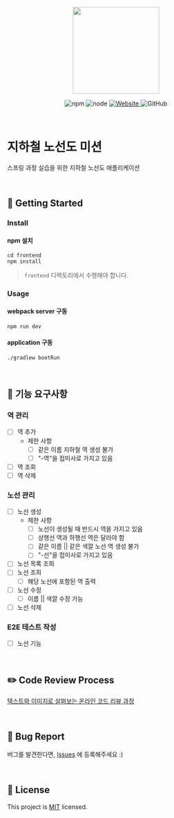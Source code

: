 <p align="center">
    <img width="200px;" src="https://raw.githubusercontent.com/woowacourse/atdd-subway-admin-frontend/master/images/main_logo.png"/>
</p>
<p align="center">
  <img alt="npm" src="https://img.shields.io/badge/npm-%3E%3D%205.5.0-blue">
  <img alt="node" src="https://img.shields.io/badge/node-%3E%3D%209.3.0-blue">
  <a href="https://techcourse.woowahan.com/c/Dr6fhku7" alt="woowacuorse subway">
    <img alt="Website" src="https://img.shields.io/website?url=https%3A%2F%2Fedu.nextstep.camp%2Fc%2FR89PYi5H">
  </a>
  <img alt="GitHub" src="https://img.shields.io/github/license/woowacourse/atdd-subway-map">
</p>

<br>

# 지하철 노선도 미션
스프링 과정 실습을 위한 지하철 노선도 애플리케이션

<br>

## 🚀 Getting Started

### Install
#### npm 설치
```
cd frontend
npm install
```
> `frontend` 디렉토리에서 수행해야 합니다.

### Usage
#### webpack server 구동
```
npm run dev
```
#### application 구동
```
./gradlew bootRun
```
<br>

## 🚟 기능 요구사항 
### 역 관리
- [ ] 역 추가
  - 제한 사항
    - [ ] 같은 이름 지하철 역 생성 불가
    - [ ] "-역"을 접미사로 가지고 있음
- [ ] 역 조회
- [ ] 역 삭제

### 노선 관리 
- [ ] 노선 생성
  - 제한 사항
    - [ ] 노선이 생성될 때 반드시 역을 가지고 있음
    - [ ] 상행선 역과 하행선 역은 달라야 함
    - [ ] 같은 이름 || 같은 색깔 노선 역 생성 불가
    - [ ] "-선"을 접미사로 가지고 있음 
- [ ] 노선 목록 조희
- [ ] 노선 조희 
  - [ ] 해당 노선에 포함된 역 출력 
- [ ] 노선 수정
  - [ ] 이름 || 색깔 수정 가능
- [ ] 노선 삭제 

### E2E 테스트 작성
- [ ] 노선 기능

<br>

## ✏️ Code Review Process
[텍스트와 이미지로 살펴보는 온라인 코드 리뷰 과정](https://github.com/next-step/nextstep-docs/tree/master/codereview)

<br>

## 🐞 Bug Report

버그를 발견한다면, [Issues](https://github.com/woowacourse/atdd-subway-map/issues) 에 등록해주세요 :)

<br>

## 📝 License

This project is [MIT](https://github.com/woowacourse/atdd-subway-map/blob/master/LICENSE) licensed.
